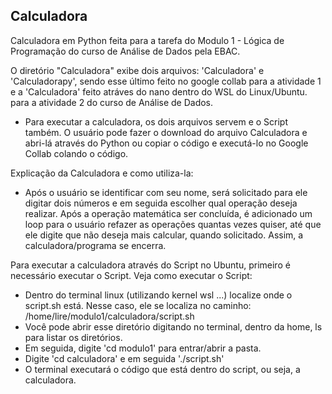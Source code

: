 ## Calculadora
Calculadora em Python feita para a tarefa do Modulo 1 - Lógica de Programação do curso de Análise de Dados pela EBAC. 

O diretório "Calculadora" exibe dois arquivos: 'Calculadora' e 'Calculadorapy', sendo esse último feito no google collab para a atividade 1 e a 'Calculadora' feito atráves do nano dentro do WSL do Linux/Ubuntu. para a atividade 2 do curso de Análise de Dados. 

- Para executar a calculadora, os dois arquivos servem e o Script também. O usuário pode fazer o download do arquivo Calculadora e abri-lá através do Python ou copiar o código e executá-lo no Google Collab colando o código. 
  
 Explicação da Calculadora e como utiliza-la:
 - Após o usuário se identificar com seu nome, será solicitado para ele digitar dois números e em seguida escolher qual operação deseja realizar. Após a operação matemática ser concluída, é adicionado um loop para o usuário refazer as operações quantas vezes quiser, até que ele digite que não deseja mais calcular, quando solicitado. Assim, a calculadora/programa se encerra.
   
Para executar a calculadora através do Script no Ubuntu, primeiro é necessário executar o Script. 
Veja como executar o Script:

- Dentro do terminal linux (utilizando kernel wsl ...) localize onde o script.sh está. Nesse caso, ele se localiza no caminho: /home/lire/modulo1/calculadora/script.sh
- Você pode abrir esse diretório digitando no terminal, dentro da home, ls para listar os diretórios.
- Em seguida, digite 'cd modulo1' para entrar/abrir a pasta.
- Digite 'cd calculadora' e em seguida './script.sh'
- O terminal executará o código que está dentro do script, ou seja, a calculadora.
